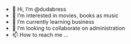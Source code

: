 - 👋 Hi, I’m @dudabress
- 👀 I’m interested in movies, books as music
- 🌱 I’m currently learning business
- 💞️ I’m looking to collaborate on administration
- 📫 How to reach me ...

<!---
dudabress/dudabress is a ✨ special ✨ repository because its `README.md` (this file) appears on your GitHub profile.
You can click the Preview link to take a look at your changes.
--->
